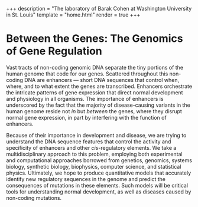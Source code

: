 +++
description = "The laboratory of Barak Cohen at Washington University in St. Louis"
template = "home.html"
render = true
+++

# Between the Genes: The Genomics of Gene Regulation

Vast tracts of non-coding genomic DNA separate the tiny portions of the human genome that code for our genes. Scattered throughout this non-coding DNA are enhancers — short DNA sequences that control when, where, and to what extent the genes are transcribed. Enhancers orchestrate the intricate patterns of gene expression that direct normal development and physiology in all organisms. The importance of enhancers is underscored by the fact that the majority of disease-causing variants in the human genome reside not *in* but *between* the genes, where they disrupt normal gene expression, in part by interfering with the function of enhancers.

Because of their importance in development and disease, we are trying to understand the DNA sequence features that control the activity and specificity of enhancers and other *cis*-regulatory elements. We take a multidisciplinary approach to this problem, employing both experimental and computational approaches borrowed from genetics, genomics, systems biology, synthetic biology, biophysics, computer science, and statistical physics. Ultimately, we hope to produce quantitative models that accurately identify new regulatory sequences in the genome and predict the consequences of mutations in these elements. Such models will be critical tools for understanding normal development, as well as diseases caused by non-coding mutations.
